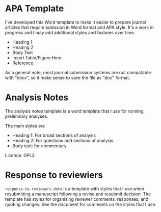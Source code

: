 
# APA Template
I've developed this Word template to make it easier to prepare journal articles
that require subission in Word format and APA style.
It's a work in progress and I may add additional styles and features over time.

* Heading 1
* Heading 2
* Body Text
* Insert Table/Figure Here
* Reference

As a general note, most journal submission systems are not compatable with
"docx", so it make sense to save the file as "doc" format.

# Analysis Notes
The analysis notes template is a word template that I use for running
preliminary analyses.

The main styles are

* Heading 1: For broad sections of analysis
* Heading 2: For questions and sections of analysis
* Body text: for commentary


Licence: GPL2


# Response to reviewiers
`response-to-reviewers.dotx` is a template with styles that I use when
resubmitting a manuscript following a revise and resubmit decision.
The template has styles for organising reviewer comments, responses, and quoting
changes. See the document for comments on the styles that I use.


